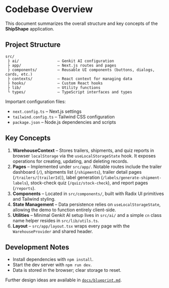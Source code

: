 # Codebase Overview

This document summarizes the overall structure and key concepts of the **ShipShape** application.

## Project Structure

```
src/
 ├ ai/                 – Genkit AI configuration
 ├ app/                – Next.js routes and pages
 ├ components/         – Reusable UI components (buttons, dialogs, cards, etc.)
 ├ contexts/           – React context for managing data
 ├ hooks/              – Custom React hooks
 ├ lib/                – Utility functions
 └ types/              – TypeScript interfaces and types
```

Important configuration files:

- `next.config.ts` – Next.js settings
- `tailwind.config.ts` – Tailwind CSS configuration
- `package.json` – Node.js dependencies and scripts

## Key Concepts

1. **WarehouseContext** – Stores trailers, shipments, and quiz reports in browser `localStorage` via the `useLocalStorageState` hook. It exposes operations for creating, updating, and deleting records.
2. **Pages** – Implemented under `src/app/`. Notable routes include the trailer dashboard (`/`), shipments list (`/shipments`), trailer detail pages (`/trailers/[trailerId]`), label generation (`/labels/generate-shipment-labels`), stock-check quiz (`/quiz/stock-check`), and report pages (`/reports`).
3. **Components** – Located in `src/components/`, built with Radix UI primitives and Tailwind styling.
4. **State Management** – Data persistence relies on `useLocalStorageState`, allowing the demo to function entirely client-side.
5. **Utilities** – Minimal Genkit AI setup lives in `src/ai/` and a simple `cn` class name helper resides in `src/lib/utils.ts`.
6. **Layout** – `src/app/layout.tsx` wraps every page with the `WarehouseProvider` and shared header.

## Development Notes

- Install dependencies with `npm install`.
- Start the dev server with `npm run dev`.
- Data is stored in the browser; clear storage to reset.

Further design ideas are available in [`docs/blueprint.md`](blueprint.md).
